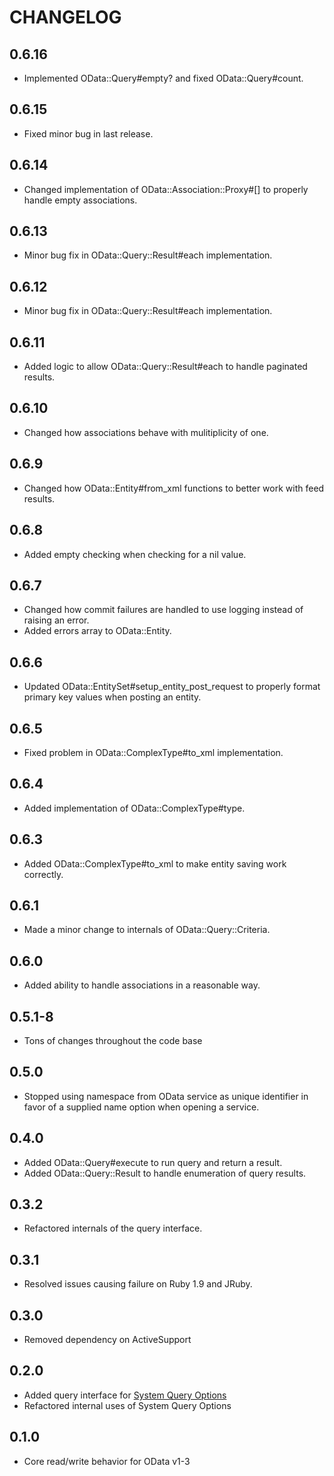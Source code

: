 # CHANGELOG

## 0.6.16

* Implemented OData::Query#empty? and fixed OData::Query#count.

## 0.6.15

* Fixed minor bug in last release.

## 0.6.14

* Changed implementation of OData::Association::Proxy#[] to properly handle
  empty associations.

## 0.6.13

* Minor bug fix in OData::Query::Result#each implementation.

## 0.6.12

* Minor bug fix in OData::Query::Result#each implementation.

## 0.6.11

* Added logic to allow OData::Query::Result#each to handle paginated results.

## 0.6.10

* Changed how associations behave with mulitiplicity of one.

## 0.6.9

* Changed how OData::Entity#from_xml functions to better work with feed results.

## 0.6.8

* Added empty checking when checking for a nil value.

## 0.6.7

* Changed how commit failures are handled to use logging instead of raising an
  error.
* Added errors array to OData::Entity.

## 0.6.6

* Updated OData::EntitySet#setup_entity_post_request to properly format primary
  key values when posting an entity.

## 0.6.5

* Fixed problem in OData::ComplexType#to_xml implementation.

## 0.6.4

* Added implementation of OData::ComplexType#type.

## 0.6.3

* Added OData::ComplexType#to_xml to make entity saving work correctly.

## 0.6.1

* Made a minor change to internals of OData::Query::Criteria.

## 0.6.0

* Added ability to handle associations in a reasonable way.

## 0.5.1-8

* Tons of changes throughout the code base

## 0.5.0

* Stopped using namespace from OData service as unique identifier in favor of
  a supplied name option when opening a service.

## 0.4.0

* Added OData::Query#execute to run query and return a result.
* Added OData::Query::Result to handle enumeration of query results.

## 0.3.2

* Refactored internals of the query interface.

## 0.3.1

* Resolved issues causing failure on Ruby 1.9 and JRuby.

## 0.3.0

* Removed dependency on ActiveSupport

## 0.2.0

* Added query interface for [System Query Options](http://www.odata.org/documentation/odata-version-3-0/odata-version-3-0-core-protocol#queryingcollections)
* Refactored internal uses of System Query Options

## 0.1.0

* Core read/write behavior for OData v1-3